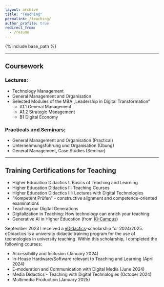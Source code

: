 ```yaml
---
layout: archive
title: "Teaching"
permalink: /teaching/
author_profile: true
redirect_from:
  - /resume
---
```


{% include base_path %}

---

## Coursework

### Lectures:
  * Technology Management
  * General Management and Organisation
  * Selected Modules of the MBA „Leadership in Digital Transformation“
    * A1.1 General Management
    * A1.2 Strategic Management
    * B1 Digital Economy

### Practicals and Seminars:
  * General Management and Organisation (Practical)
  * Unternehmungsführung und Organisation (Übung)
  * General Management, Case Studies (Seminar)

---

## Training Certifications for Teaching

* Higher Education Didactics I: Basics of Teaching and Learning
* Higher Education Didactics II: Teaching Courses
* Higher Education Didactics III: Lectures with Digital Technologies
* "Kompetent Prüfen" - constructive alignment and competence-oriented examinations
* Teaching our Digital Generations
* Digitalization in Teaching: How technology can enrich your teaching
* Generative AI in Higher Education (from [KI-Campus](https://ki-campus.org/))


September 2023 I received a [eDidactics](https://edidactics.at/)-scholarship for 2024/2025. eDidactics is a university didactic training program for the use of technologies in university teaching.
Within this scholarship, I completed the following courses:
* Accessibility and Inclusion (January 2024)
* In-House Hardware/Software relevant to Teaching and Learning (April 2024)
* E-moderation and Communication with Digital Media (June 2024)
* Media Didactics - Teaching with Digital Technologies (October 2024)
* Multimedia Production (January 2025)

